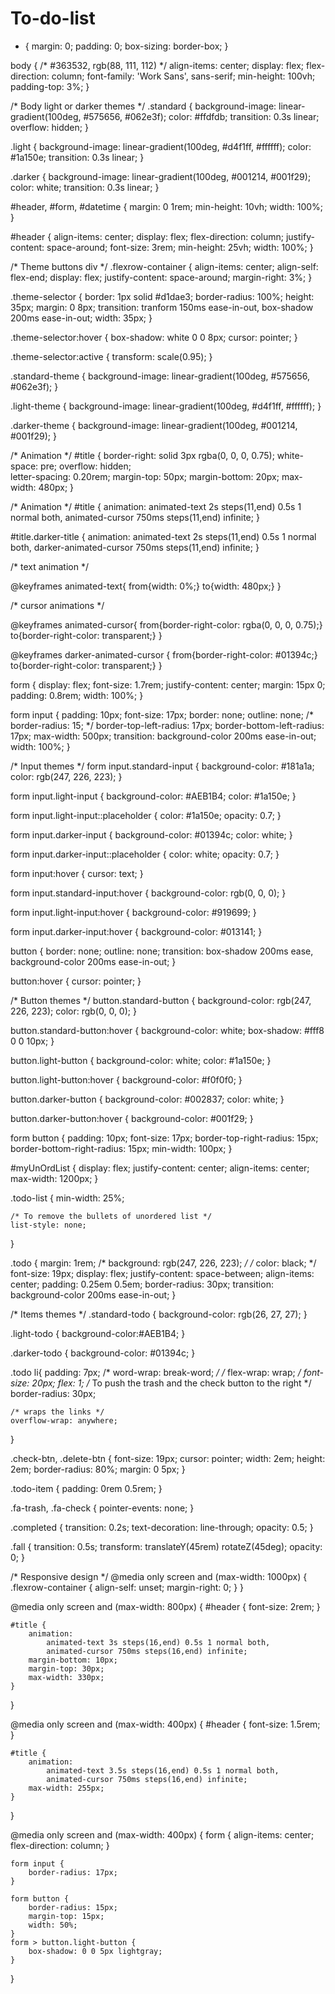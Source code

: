 # To-do-list
* {
    margin: 0;
    padding: 0;
    box-sizing: border-box;
}

body {
    /* #363532, rgb(88, 111, 112) */
    align-items: center;
    display: flex;
    flex-direction: column;
    font-family: 'Work Sans', sans-serif;
    min-height: 100vh;
    padding-top: 3%;
}

/* Body light or darker themes */
.standard {
    background-image: linear-gradient(100deg, #575656, #062e3f);
    color: #ffdfdb;
    transition: 0.3s linear;
    overflow: hidden;
}

.light {
    background-image: linear-gradient(100deg, #d4f1ff, #ffffff);
    color: #1a150e;
    transition: 0.3s linear;
}

.darker {
    background-image: linear-gradient(100deg, #001214, #001f29);
    color: white;
    transition: 0.3s linear;
}

#header, #form, #datetime {
    margin: 0 1rem;
    min-height: 10vh;
    width: 100%;
}

#header {
    align-items: center;
    display: flex;
    flex-direction: column;
    justify-content: space-around;
    font-size: 3rem;
    min-height: 25vh;
    width: 100%;
}

/* Theme buttons div */
.flexrow-container {
    align-items: center;
    align-self: flex-end;
    display: flex;
    justify-content: space-around;
    margin-right: 3%;
}

.theme-selector {
    border: 1px solid #d1dae3;
    border-radius: 100%;
    height: 35px;
    margin: 0 8px;
    transition: tranform 150ms ease-in-out, box-shadow 200ms ease-in-out;
    width: 35px;
}

.theme-selector:hover { 
    box-shadow: white 0 0 8px;
    cursor: pointer;
}

.theme-selector:active {
    transform: scale(0.95);
}

.standard-theme {
    background-image: linear-gradient(100deg, #575656, #062e3f);
}

.light-theme {
    background-image: linear-gradient(100deg, #d4f1ff, #ffffff);
}

.darker-theme {
    background-image: linear-gradient(100deg, #001214, #001f29);
}

/* Animation */
#title {
    border-right: solid 3px rgba(0, 0, 0, 0.75);
    white-space: pre;
    overflow: hidden;     
    letter-spacing: 0.20rem;
    margin-top: 50px;
    margin-bottom: 20px;
    max-width: 480px;
  }
  
  /* Animation */
#title {
    animation: animated-text 2s steps(11,end) 0.5s 1 normal both,
        animated-cursor 750ms steps(11,end) infinite;
  }

#title.darker-title {
    animation: animated-text 2s steps(11,end) 0.5s 1 normal both, darker-animated-cursor 750ms steps(11,end) infinite;
}
  
  /* text animation */
  
  @keyframes animated-text{
    from{width: 0%;}
    to{width: 480px;}
  }
  
  /* cursor animations */
  
  @keyframes animated-cursor{
    from{border-right-color: rgba(0, 0, 0, 0.75);}
    to{border-right-color: transparent;}
  }

  @keyframes darker-animated-cursor {
    from{border-right-color: #01394c;}
    to{border-right-color: transparent;}
  }

form {
    display: flex;
    font-size: 1.7rem;
    justify-content: center;
    margin: 15px 0;
    padding: 0.8rem;
    width: 100%;
}

form input {
    padding: 10px;
    font-size: 17px;
    border: none;
    outline: none;
    /* border-radius: 15; */
    border-top-left-radius: 17px;
    border-bottom-left-radius: 17px;
    max-width: 500px;
    transition: background-color 200ms ease-in-out;
    width: 100%;
}

/* Input themes */
form input.standard-input {
    background-color: #181a1a;
    color: rgb(247, 226, 223);
}


form input.light-input {
    background-color: #AEB1B4;
    color: #1a150e;
}

form input.light-input::placeholder {
    color: #1a150e;
    opacity: 0.7;
}

form input.darker-input {
    background-color: #01394c;
    color: white;
}

form input.darker-input::placeholder {
    color: white;
    opacity: 0.7;
}

form input:hover {
    cursor: text;
}

form input.standard-input:hover {
    background-color: rgb(0, 0, 0);
}

form input.light-input:hover {
    background-color: #919699;
}

form input.darker-input:hover {
    background-color: #013141;
}

button {
    border: none;
    outline: none; 
    transition: box-shadow 200ms ease, background-color 200ms ease-in-out;
}

button:hover {
    cursor: pointer;
}

/* Button themes */
button.standard-button {
    background-color: rgb(247, 226, 223);
    color: rgb(0, 0, 0);
}

button.standard-button:hover {
    background-color: white;
    box-shadow: #fff8 0 0 10px;
}

button.light-button {
    background-color: white;
    color: #1a150e;
}

button.light-button:hover {
    background-color: #f0f0f0;
}

button.darker-button {
    background-color: #002837;
    color: white;
}

button.darker-button:hover {
    background-color: #001f29;
}

form button {
    padding: 10px;
    font-size: 17px;
    border-top-right-radius: 15px;
    border-bottom-right-radius: 15px;
    min-width: 100px;
}

#myUnOrdList {
    display: flex;
    justify-content: center;
    align-items: center;
    max-width: 1200px;
}

.todo-list {
    min-width: 25%;

    /* To remove the bullets of unordered list */
    list-style: none;
}

.todo {
    margin: 1rem;
    /* background: rgb(247, 226, 223); */
    /* color: black; */
    font-size: 19px;
    display: flex;
    justify-content: space-between;
    align-items: center;
    padding: 0.25em 0.5em;
    border-radius: 30px;
    transition: background-color 200ms ease-in-out;
}

/* Items themes */
.standard-todo {
    background-color: rgb(26, 27, 27);
}

.light-todo {
    background-color:#AEB1B4;
}

.darker-todo {
    background-color: #01394c;
}

.todo li{
    padding: 7px;
    /* word-wrap: break-word; */
    /* flex-wrap: wrap; */
    font-size: 20px;
    flex: 1; /* To push the trash and the check button to the right */
    border-radius: 30px;

    /* wraps the links */
    overflow-wrap: anywhere;
}

.check-btn, .delete-btn {
    font-size: 19px;
    cursor: pointer;
    width: 2em;
    height: 2em;
    border-radius: 80%;
    margin: 0 5px;
}

.todo-item {
    padding: 0rem 0.5rem;
}

.fa-trash, .fa-check { 
    pointer-events: none;
}


.completed {
    transition: 0.2s;
    text-decoration: line-through;
    opacity: 0.5;
}

.fall {
    transition: 0.5s;
    transform: translateY(45rem) rotateZ(45deg);
    opacity: 0;
}

/* Responsive design */
@media only screen and (max-width: 1000px) {
    .flexrow-container {
        align-self: unset;
        margin-right: 0;
    }
}

@media only screen and (max-width: 800px) {
    #header {
        font-size: 2rem;
    }

    #title {
        animation: 
            animated-text 3s steps(16,end) 0.5s 1 normal both,
            animated-cursor 750ms steps(16,end) infinite;
        margin-bottom: 10px;
        margin-top: 30px;
        max-width: 330px;
    }
}

@media only screen and (max-width: 400px) {
    #header {
        font-size: 1.5rem;
    }

    #title {
        animation: 
            animated-text 3.5s steps(16,end) 0.5s 1 normal both,
            animated-cursor 750ms steps(16,end) infinite;
        max-width: 255px;
    }
}

@media only screen and (max-width: 400px) {
    form {
        align-items: center;
        flex-direction: column;
    }

    form input {
        border-radius: 17px;
    }

    form button {
        border-radius: 15px;
        margin-top: 15px;
        width: 50%;
    }
    form > button.light-button {
        box-shadow: 0 0 5px lightgray;
    }
}
